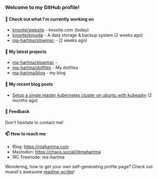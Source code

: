 ### Welcome to my GitHub profile!

#### 🔭 Check out what I'm currently working on

- [knoxite/website](https://github.com/knoxite/website) - knoxite.com (today)
- [knoxite/knoxite](https://github.com/knoxite/knoxite) - A data storage &amp; backup system (2 weeks ago)
- [ma-hartma/slowmac](https://github.com/ma-hartma/slowmac) -  (2 weeks ago)

#### 🌱 My latest projects

- [ma-hartma/slowmac](https://github.com/ma-hartma/slowmac) - 
- [ma-hartma/dotfiles](https://github.com/ma-hartma/dotfiles) - My dotfiles
- [ma-hartma/blog](https://github.com/ma-hartma/blog) - my blog

#### 📓 My recent blog posts

- [Setup a single master kubernetes cluster on ubuntu with kubeadm](https://mahartma.com/blog/k8s-setup-kubeadm-ubuntu/) (2 months ago)

#### 💬 Feedback

Don't hesitate to contact me!

#### 📫 How to reach me

- Blog: https://mahartma.com
- Mastodon: https://chaos.social/@mahartma
- IRC Freenode: ma-hartma

Wondering, how to get your own self-generating profile page? 
Check out muesli's awesome [readme-scribe](https://github.com/muesli/readme-scribe)!